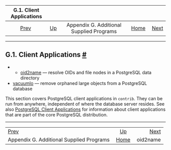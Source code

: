 

|                        G.1. Client Applications                       |                                                                    |                                          |                                                       |                                   |
| :-------------------------------------------------------------------: | :----------------------------------------------------------------- | :--------------------------------------: | ----------------------------------------------------: | --------------------------------: |
| [Prev](contrib-prog.html "Appendix G. Additional Supplied Programs")  | [Up](contrib-prog.html "Appendix G. Additional Supplied Programs") | Appendix G. Additional Supplied Programs | [Home](index.html "PostgreSQL 17devel Documentation") |  [Next](oid2name.html "oid2name") |

***

## G.1. Client Applications [#](#CONTRIB-PROG-CLIENT)

  * *   [oid2name](oid2name.html) — resolve OIDs and file nodes in a PostgreSQL data directory
  * [vacuumlo](vacuumlo.html) — remove orphaned large objects from a PostgreSQL database

This section covers PostgreSQL client applications in `contrib`. They can be run from anywhere, independent of where the database server resides. See also [PostgreSQL Client Applications](reference-client.html "PostgreSQL Client Applications") for information about client applications that are part of the core PostgreSQL distribution.

***

|                                                                       |                                                                    |                                   |
| :-------------------------------------------------------------------- | :----------------------------------------------------------------: | --------------------------------: |
| [Prev](contrib-prog.html "Appendix G. Additional Supplied Programs")  | [Up](contrib-prog.html "Appendix G. Additional Supplied Programs") |  [Next](oid2name.html "oid2name") |
| Appendix G. Additional Supplied Programs                              |        [Home](index.html "PostgreSQL 17devel Documentation")       |                          oid2name |
